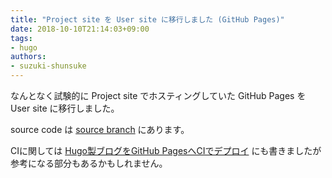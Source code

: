```yaml
---
title: "Project site を User site に移行しました (GitHub Pages)"
date: 2018-10-10T21:14:03+09:00
tags:
- hugo
authors:
- suzuki-shunsuke
---
```


なんとなく試験的に Project site でホスティングしていた GitHub Pages を User site に移行しました。

source code は [source branch](https://github.com/suzuki-shunsuke/suzuki-shunsuke.github.io/tree/source) にあります。

CIに関しては [Hugo製ブログをGitHub PagesへCIでデプロイ](https://suzuki-shunsuke.github.io/how-to-host-hugo-at-github-pages/) にも書きましたが参考になる部分もあるかもしれません。
